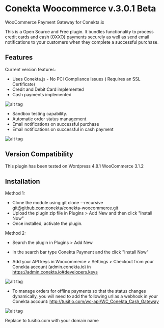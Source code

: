 Conekta Woocommerce v.3.0.1 Beta
================================

WooCommerce Payment Gateway for Conekta.io

This is a Open Source and Free plugin. It bundles functionality to process credit cards and cash (OXXO) payments securely as well as send email notifications to your customers when they complete a successful purchase.


Features
--------
Current version features:

* Uses Conekta.js      - No PCI Compliance Issues ( Requires an SSL Certificate)
* Credit and Debit Card implemented
* Cash payments implemented

![alt tag](https://raw.github.com/conekta/conekta-woocommerce/master/readme_files/admin_card.png)

* Sandbox testing capability.
* Automatic order status management
* Email notifications on successful purchase
* Email notifications on successful in cash payment

![alt tag](https://raw.github.com/conekta/conekta-woocommerce/master/readme_files/email.png)

Version Compatibility
---------------------
This plugin has been tested on Wordpress 4.8.1  WooCommerce 3.1.2

Installation
-----------
Method 1:
* Clone the module using git clone --recursive git@github.com:conekta/conekta-woocommerce.git
* Upload the plugin zip file in Plugins > Add New and then click "Install Now"
* Once installed, activate the plugin.

Method 2:
* Search the plugin in Plugins > Add New
* In the search bar type Conekta Payment and the click "Install Now"

* Add your API keys in Woocommerce > Settings > Checkout from your Conekta account (admin.conekta.io) in https://admin.conekta.io#developers.keys

![alt tag](https://raw.github.com/conekta/conekta-woocommerce/master/readme_files/form.png)

* To manage orders for offline payments so that the status changes dynamically, you will need to add the following url as a webhook in your Conekta account:
http://tusitio.com/wc-api/WC_Conekta_Cash_Gateway

![alt tag](https://raw.github.com/conekta/conekta-woocommerce/master/readme_files/webhook.png)

Replace to tusitio.com with your domain name

